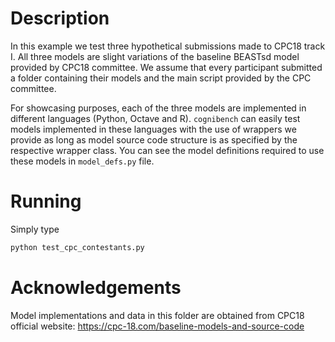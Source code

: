 # Description
In this example we test three hypothetical submissions made to CPC18 track I. All three models are slight variations of
the baseline BEASTsd model provided by CPC18 committee. We assume that every participant submitted a folder containing
their models and the main script provided by the CPC committee.

For showcasing purposes, each of the three models are implemented in different languages (Python, Octave and R).
`cognibench` can easily test models implemented in these languages with the use of wrappers we provide as long as model
source code structure is as specified by the respective wrapper class. You can see the model definitions required to
use these models in `model_defs.py` file.

# Running
Simply type
```bash
python test_cpc_contestants.py
```

# Acknowledgements
Model implementations and data in this folder are obtained from CPC18 official website:
https://cpc-18.com/baseline-models-and-source-code
